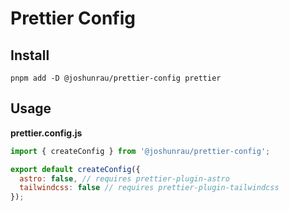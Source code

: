 # Prettier Config

## Install

```shell
pnpm add -D @joshunrau/prettier-config prettier
```

## Usage

**prettier.config.js**

```javascript
import { createConfig } from '@joshunrau/prettier-config';

export default createConfig({
  astro: false, // requires prettier-plugin-astro
  tailwindcss: false // requires prettier-plugin-tailwindcss
});
```
